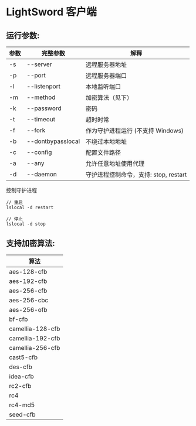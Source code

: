 # LightSword 客户端

运行参数:
---

| 参数 | 完整参数 | 解释 |
| -----| -------- | ---- |
| -s | --server | 远程服务器地址 |
| -p | --port | 远程服务器端口 |
| -l | --listenport | 本地监听端口 |
| -m | --method | 加密算法（见下） |
| -k | --password | 密码 |
| -t | --timeout | 超时时常 |
| -f | --fork | 作为守护进程运行 (不支持 Windows) |
| -b | --dontbypasslocal | 不绕过本地地址 |
| -c | --config | 配置文件路径 |
| -a | --any | 允许任意地址使用代理 |
| -d | --daemon | 守护进程控制命令，支持: stop, restart |

控制守护进程

```
// 重启
lslocal -d restart

// 停止
lslocal -d stop
```

支持加密算法:
---

| 算法 |
|----------|
|aes-128-cfb|
|aes-192-cfb|
|aes-256-cfb|
|aes-256-cbc|
|aes-256-ofb|
|bf-cfb|
|camellia-128-cfb|
|camellia-192-cfb|
|camellia-256-cfb|
|cast5-cfb|
|des-cfb|
|idea-cfb|
|rc2-cfb|
|rc4|
|rc4-md5|
|seed-cfb|
